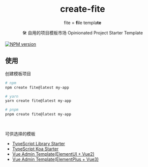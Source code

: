 <h1 align="center">create-fite</h1>
<p align="center">fite = <b>fi</b>le templa<b>te</b></p>
<p align="center">🛠 自用的项目模板市场 Opinionated Project Starter Template</p>

[![NPM version](https://img.shields.io/npm/v/create-fite?label=)](https://www.npmjs.com/package/create-fite)

## 使用

创建模板项目

```bash
# npm
npm create fite@latest my-app

# yarn
yarn create fite@latest my-app

# pnpm
pnpm create fite@latest my-app
```

<br/>

可供选择的模板

- [TypeScript Library Starter](https://github.com/ckangwen/typescript-library-template)
- [TypeScript Koa Starter](https://github.com/ckangwen/typescript-koa-template)
- [Vue Admin Template(ElementUI + Vue2)](https://github.com/ckangwen/vue-ele-admin-v2-template)
- [Vue Admin Template(ElementPlus + Vue3)](https://github.com/ckangwen/vue-ele-admin-v3-template)